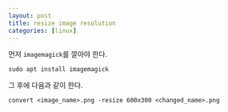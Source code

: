 ```yaml
---
layout: post
title: resize image resolution
categories: [linux]
---
```


먼저 `imagemagick`를 깔아야 한다.

```
sudo apt install imagemagick
```

그 후에 다음과 같이 한다.

```
convert <image_name>.png -resize 600x300 <changed_name>.png
```

